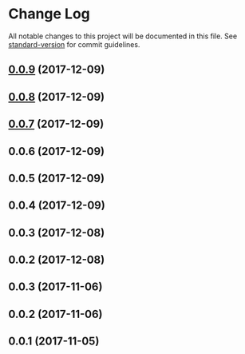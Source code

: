 # Change Log

All notable changes to this project will be documented in this file. See [standard-version](https://github.com/conventional-changelog/standard-version) for commit guidelines.

<a name="0.0.9"></a>
## [0.0.9](https://github.com/biancode/node-red-contrib-bacnet/compare/v0.0.8...v0.0.9) (2017-12-09)



<a name="0.0.8"></a>
## [0.0.8](https://github.com/biancode/node-red-contrib-bacnet/compare/v0.0.7...v0.0.8) (2017-12-09)



<a name="0.0.7"></a>
## [0.0.7](https://github.com/biancode/node-red-contrib-bacnet/compare/v0.0.6...v0.0.7) (2017-12-09)



<a name="0.0.6"></a>
## 0.0.6 (2017-12-09)



<a name="0.0.5"></a>
## 0.0.5 (2017-12-09)



<a name="0.0.4"></a>
## 0.0.4 (2017-12-09)



<a name="0.0.3"></a>
## 0.0.3 (2017-12-08)



<a name="0.0.2"></a>
## 0.0.2 (2017-12-08)



<a name="0.0.3"></a>
## 0.0.3 (2017-11-06)



<a name="0.0.2"></a>
## 0.0.2 (2017-11-06)

<a name="0.0.1"></a>
## 0.0.1 (2017-11-05)
